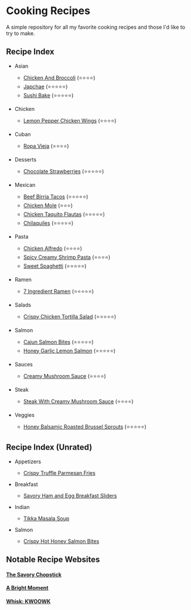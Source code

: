 # Cooking Recipes
A simple repository for all my favorite cooking recipes and those I'd like to try to make.  

## Recipe Index
- Asian
    - [Chicken And Broccoli](Asian/ChickenAndBroccoli.md) (⭐️⭐️⭐️⭐️)
    - [Japchae](Asian/Japchae.md) (⭐️⭐️⭐️⭐️⭐️)
    - [Sushi Bake](Asian/SushiBake.md) (⭐️⭐️⭐️⭐️⭐️)

- Chicken
    - [Lemon Pepper Chicken Wings](Chicken/LemonPepperChickenWings.md) (⭐️⭐️⭐️⭐️)

- Cuban
    - [Ropa Vieja](Cuban/RopaVieja.md) (⭐️⭐️⭐️⭐️)

- Desserts
    - [Chocolate Strawberries](Desserts/ChocolateStrawberries.md) (⭐️⭐️⭐️⭐️⭐️)

- Mexican
    - [Beef Birria Tacos](Mexican/BeefBirriaTacos.md) (⭐️⭐️⭐️⭐️⭐️)
    - [Chicken Mole](Mexican/ChickenMole.md) (⭐️⭐️⭐️)
    - [Chicken Taquito Flautas](Mexican/ChickenTaquitoFlautas.md) (⭐️⭐️⭐️⭐️⭐️)
    - [Chilaquiles](Mexican/Chilaquiles.md) (⭐️⭐️⭐️⭐️⭐️)

- Pasta
    - [Chicken Alfredo](Pasta/ChickenAlfredo.md) (⭐️⭐️⭐️⭐️)
    - [Spicy Creamy Shrimp Pasta](Pasta/SpicyCreamyShrimpPasta.md) (⭐️⭐️⭐️⭐️)
    - [Sweet Spaghetti](Pasta/SweetSpaghetti.md) (⭐️⭐️⭐️⭐️⭐️)

- Ramen
    - [7 Ingredient Ramen](Ramen/7IngredientRamen.md) (⭐️⭐️⭐️⭐️⭐️)

- Salads
    - [Crispy Chicken Tortilla Salad](Salads/CrispyChickenTortillaSalad.md) (⭐️⭐️⭐️⭐️⭐️)

- Salmon
    - [Cajun Salmon Bites](Salmon/CajunSalmonBites.md) (⭐️⭐️⭐️⭐️⭐️)
    - [Honey Garlic Lemon Salmon](Salmon/HoneyGarlicLemonSalmon.md) (⭐️⭐️⭐️⭐️⭐️)

- Sauces
    - [Creamy Mushroom Sauce](Sauces/CreamyMushroomSauce.md) (⭐️⭐️⭐️⭐️)

- Steak
    - [Steak With Creamy Mushroom Sauce](Steak/SteakWithCreamyMushroomSauce.md) (⭐️⭐️⭐️⭐️)

- Veggies
    - [Honey Balsamic Roasted Brussel Sprouts](Veggies/HoneyBalsamicRoastedBrusselSprouts.md) (⭐️⭐️⭐️⭐️⭐️)


## Recipe Index (Unrated)
- Appetizers
    - [Crispy Truffle Parmesan Fries](Appetizers/CrispyTruffleParmesanFries.md)

- Breakfast
    - [Savory Ham and Egg Breakfast Sliders](Breakfast/SavoryHamAndEggBreakfastSliders.md)

- Indian
    - [Tikka Masala Soup](Indian/TikkaMasalaSoup.md)

- Salmon
    - [Crispy Hot Honey Salmon Bites](Salmon/CrispyHotHoneySalmonBites.md)

## Notable Recipe Websites
#### [The Savory Chopstick](https://www.thesavorychopstick.com/)
#### [A Bright Moment](https://www.abrightmoment.com/recipes)
#### [Whisk: KWOOWK](https://recipe-integration.whisk.com/u/kwoowk)
